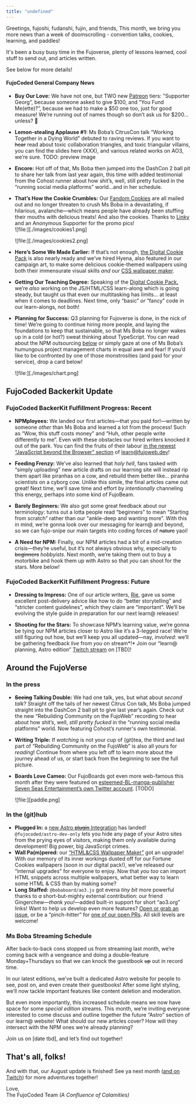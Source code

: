 ```yaml
---
title: "undefined"
---
```


Greetings, fujoshi, fudanshi, fujin, and friends,
This month, we bring you more news than a week of doomscrolling - convention talks, cookies, learning, and paddles!

It's been a busy busy time in the Fujoverse, plenty of lessons learned, cool stuff to send out, and articles written. 

See below for more details!


#### FujoCoded General Company News

- **Buy Our Love:** We have not one, but TWO new [Patreon](https://www.patreon.com/c/fujocoded%20) tiers: "Supporter Georg”, because someone asked to give $100, and “You Fund Me(ette)?”, because we had to make a $50 one too, just for good measure\! We’re running out of names though so don’t ask us for $200… unless? 👀  
- **Lemon-stealing Applause \#1:** Ms Boba’s CitrusCon talk “Working Together in a Dying World” debuted to raving reviews. If you want to ~~hear~~ read about toxic collaboration triangles, and toxic triangular villains, you can find the slides here (XXX), and various related works on AO3, we’re sure.  TODO: preview image

- **Encore:** Hot off of that, Ms Boba then jumped into the DashCon 2 ball pit to share her talk from last year again, this time with added testimonial from the Cohost runner about how shit’s, well, still pretty fucked in the “running social media platforms” world…and in her schedule. 

- **That’s How the Cookie Crumbles:** Our [Fandom Cookies](https://store.fujocoded.com/) are all mailed out and no longer threaten to crush Ms Boba in a devastating, if hilarious, avalanche—which means people have already been stuffing their mouths with delicious treats\! And also the cookies. Thanks to [Linky](https://blorbo.social/@linky/114880930048195252) and an Anonymous Supporter for the promo pics\!   
  ![file:][./images/cookies1.png]

  ![file:][./images/cookies2.png]

- **Here’s Some We Made Earlier:** If that’s not enough, [the Digital Cookie Pack](https://store.fujocoded.com/products/other/fandom-cookies-digital-items-pack) is also nearly ready and we’ve hired Hyena, also featured in our campaign art, to make some delicious cookie-themed wallpapers using both their immensurate visual skills *and* our [CSS wallpaper maker](https://github.com/FujoWebDev/wallpaper-maker).

- **Getting Our Teaching Degree:** Speaking of the [Digital Cookie Pack](https://store.fujocoded.com/products/other/fandom-cookies-digital-items-pack)**,** we’re *also* working on the JS/HTML/CSS learn-along which is going steady, but taught us that even our multitasking has limits… at least when it comes to deadlines. Next time, only “basic” *or* “fancy” code in our learn-alongs, not both\!

- **Planning for Success:** Q3 planning for Fujoverse is done, in the nick of time\! We’re going to continue hiring more people, and laying the foundations to keep that sustainable, so that Ms Boba no longer wakes up in a cold (or hot?) sweat thinking about TypeScript. You can read about the NPM outsourcing [below](#FujoCoded-BackerKit-Fulfillment-Progress:-Recent) or simply gaze at one of Ms Boba’s humungous project management charts in equal awe and fear\! If you’d like to be confronted by one of those monstrosities (and paid for your service), drop a card below\! 

  ![file:][./images/chart.png]



## FujoCoded Backerkit Update

### FujoCoded BackerKit Fulfillment Progress: Recent

- **NPMployees:** We landed our first articles—that you paid for\!—written by someone *other* than Ms Boba and learned a lot from the process\! Such as “Wow, this stuff costs money” and “Huh, other people write differently to me”. Even with these obstacles our hired writers knocked it out of the park. You can find the fruits of their labour [in the newest “JavaScript beyond the Browser” section](https://learn.fujoweb.dev/) of learn@fujoweb.dev\! 

- **Feeding Frenzy:** We’ve also learned that *holy hell*, fans tasked with “simply uploading” new article drafts on our learning site will instead rip them apart like piranhas on a cow, and rebuild them better like… piranha scientists on a cyborg cow. Unlike this simile, the final articles came out great\! Next time, we’ll save time and effort by *intentionally* channeling this energy, perhaps into some kind of FujoBeam.

- **Barely Beginners:** We also got some great feedback about our terminology: turns out a lotta people read “beginners” to mean “Starting from scratch” rather than our “ankle-deep and wanting more”. With this in mind, we’re gonna look over our messaging for learn@ and beyond, so we can fujo-snipe our main targets into coding forces of ~~nature~~ yaoi\!  

- **A Need for NPM:** Finally, our NPM articles had a bit of a mid-creation crisis—they’re useful, but it’s not always obvious why, especially to ~~beginners~~ *hobbyists*. Next month, we’re taking them out to buy a motorbike and hook them up with Astro so that *you* can shoot for the stars. More below\! 

### FujoCoded BackerKit Fulfillment Progress: Future

- **Dressing to Impress:** One of our article writers, [Rie](https://notavodkashot.carrd.co/), gave us some excellent post-delivery advice like how to do “better storytelling” and “stricter content guidelines”, which they claim are “important”. We’ll be evolving the style guide in preparation for our next learn@ releases\! 

- **Shooting for the Stars:** To showcase NPM’s learning value, we’re gonna be tying our NPM articles closer to Astro like it’s a 3-legged race\! We’re still figuring out how, but we’ll keep you all updated—nay, *involved*: we’ll be gathering feedback *live* from *you* on stream*\!* Join our “learn@ planning, Astro edition” [Twitch stream](http://twitch.tv/essentialrandomness) on \[TBD\]\!  



## Around the FujoVerse

### In the press

- **~~Seeing~~ Talking Double:** We had one talk, yes, but what about *second talk*? Straight off the tails of her newest Citrus Con talk, Ms Boba jumped straight into the DashCon 2 ball pit to give last year’s again. Check out the new “Rebuilding Community on the FujoWeb” recording to hear about how shit’s, well, *still pretty fucked* in the “running social media platforms” world. Now featuring Cohost’s runner's own testimonial. 

- **Writing Triple:** If *watching* is not your cup of (git)tea, the third and last part of “Rebuilding Community on the FujoWeb” is also all yours for *reading*\! Continue from where you left off to learn more about the journey ahead of us, or start back from the beginning to see the full picture.

- **Boards Love Cameo:** Our FujoBoards got even more web-famous this month after they were featured on [esteemed-BL-manga-publisher Seven Seas Entertainment’s own Twitter account](https://x.com/fujoc0ded/status/1952809772983755012). \[TODO\]

  ![file:][paddle.png]

### In the (git)hub

- **Plugged In:** a [new Astro ~~plugin~~ Integration](https://github.com/FujoWebDev/fujocoded-plugins/tree/main/astro-dev-only) has landed\! `@fujocoded/astro-dev-only` lets you hide any page of your Astro sites from the prying eyes of visitors, making them only available during development\! Big power, big JavaScript crimes.  
- **Wall Pa(m)pered:** our [“HTML\&CSS Wallpaper Maker”](https://github.com/FujoWebDev/wallpaper-maker) got an upgrade\! With our memory of its inner workings dusted off for our Fortune Cookies wallpapers (soon in our digital pack\!), we’ve released our “internal upgrades” for everyone to enjoy. Now that *you too* can import HTML snippets across multiple wallpapers, what better way to learn some HTML & CSS than by making some?  
- **Long Staffed:** `@bobaboard/ao3.js` got evena *tiny bit* more powerful thanks to *a* short-but-mighty external contribution: our friend Gingerchew—*thank you\!*—added built-in support for short “ao3.org” links\! Want to help us develop even more features? [Open or grab an issue](https://github.com/FujoWebDev/AO3.js/), or be a “pinch-hitter” for [one of our open PRs](https://github.com/FujoWebDev/AO3.js/pulls?q=is:open+is:pr+label:%22%E2%9A%BE+Needs+Pinch+Hitter%22)**.** All skill levels are welcome\!

### Ms Boba Streaming Schedule

After back-to-back cons stopped us from streaming last month, we’re coming back with a vengeance and doing a double-feature Monday+Thursdays so that we can knock the guestbook ~~up~~ out in record time. 

In our latest editions, we’ve built a dedicated Astro website for people to see, post on, and even create their guestbooks\! After some light styling, we’ll now tackle important features like content deletion and moderation.

But even more importantly, this increased schedule means we now have space for some *special edition* streams. This month, we’re inviting everyone interested to come discuss and outline together the future “Astro” section of our learn@ website\! What should our new articles cover? How will they intersect with the NPM ones we’re already planning?

Join us on \[date tbd\], and let’s find out together\!


## That's all, folks!

And with that, our August update is finished! See ya next month ([and on
Twitch](https://www.twitch.tv/essentialrandomness)) for more adventures
together!

Love,<br /> The FujoCoded Team _(A Confluence of Calamities)_
